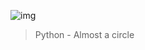 ![img](https://assets.imaginablefutures.com/media/images/ALX_Logo.max-200x150.png)

> Python - Almost a circle
